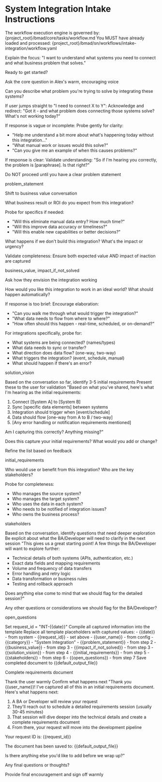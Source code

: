 # System Integration Intake Instructions

<critical>The workflow execution engine is governed by: {project_root}/bmad/core/tasks/workflow.md</critical>
<critical>You MUST have already loaded and processed: {project_root}/bmad/sn/workflows/intake-integration/workflow.yaml</critical>

<workflow>

<step n="1" goal="Set expectations and context">
<action>Explain the focus: "I want to understand what systems you need to connect and what business problem that solves."</action>

<ask>Ready to get started?</ask>
</step>

<step n="2" goal="Capture problem statement">
<action>Ask the core question in Alex's warm, encouraging voice</action>

<ask response="problem_statement">Can you describe what problem you're trying to solve by integrating these systems?</ask>

<check>If user jumps straight to "I need to connect X to Y":</check>
<action>Acknowledge and redirect: "Got it - and what problem does connecting those systems solve? What's not working today?"</action>

<check>If response is vague or incomplete:</check>
<action>Probe gently for clarity:</action>
- "Help me understand a bit more about what's happening today without this integration..."
- "What manual work or issues would this solve?"
- "Can you give me an example of when this causes problems?"

<check>If response is clear:</check>
<action>Validate understanding: "So if I'm hearing you correctly, the problem is [paraphrase]. Is that right?"</action>

<critical>Do NOT proceed until you have a clear problem statement</critical>

<template-output>problem_statement</template-output>
</step>

<step n="3" goal="Understand business impact and ROI">
<action>Shift to business value conversation</action>

<ask response="business_value">What business result or ROI do you expect from this integration?</ask>

<check>Probe for specifics if needed:</check>
- "Will this eliminate manual data entry? How much time?"
- "Will this improve data accuracy or timeliness?"
- "Will this enable new capabilities or better decisions?"

<ask response="impact_if_not_solved">What happens if we don't build this integration? What's the impact or urgency?</ask>

<check>Validate completeness:</check>
<action>Ensure both expected value AND impact of inaction are captured</action>

<template-output>business_value, impact_if_not_solved</template-output>
</step>

<step n="4" goal="Capture solution vision">
<action>Ask how they envision the integration working</action>

<ask response="solution_vision">How would you like this integration to work in an ideal world? What should happen automatically?</ask>

<check>If response is too brief:</check>
<action>Encourage elaboration:</action>
- "Can you walk me through what would trigger the integration?"
- "What data needs to flow from where to where?"
- "How often should this happen - real-time, scheduled, or on-demand?"

<check>For integrations specifically, probe for:</check>
- What systems are being connected? (names/types)
- What data needs to sync or transfer?
- What direction does data flow? (one-way, two-way)
- What triggers the integration? (event, schedule, manual)
- What should happen if there's an error?

<template-output>solution_vision</template-output>
</step>

<step n="5" goal="Identify initial requirements">
<action>Based on the conversation so far, identify 3-5 initial requirements</action>
<action>Present these to the user for validation</action>

<example>
"Based on what you've shared, here's what I'm hearing as the initial requirements:

1. Connect [System A] to [System B]
2. Sync [specific data elements] between systems
3. Integration should trigger when [event/schedule]
4. Data should flow [one-way from A to B / two-way]
5. [Any error handling or notification requirements mentioned]

Am I capturing this correctly? Anything missing?"
</example>

<ask response="initial_requirements">Does this capture your initial requirements? What would you add or change?</ask>

<action>Refine the list based on feedback</action>

<template-output>initial_requirements</template-output>
</step>

<step n="6" goal="Identify stakeholders">
<ask response="stakeholders">Who would use or benefit from this integration? Who are the key stakeholders?</ask>

<check>Probe for completeness:</check>
- Who manages the source system?
- Who manages the target system?
- Who uses the data in each system?
- Who needs to be notified of integration issues?
- Who owns the business process?

<template-output>stakeholders</template-output>
</step>

<step n="7" goal="Identify open questions">
<action>Based on the conversation, identify questions that need deeper exploration</action>
<action>Be explicit about what the BA/Developer will need to clarify in the next session</action>

<example>
"This gives us a great starting point! A few things the BA/Developer will want to explore further:

- Technical details of both systems (APIs, authentication, etc.)
- Exact data fields and mapping requirements
- Volume and frequency of data transfers
- Error handling and retry logic
- Data transformation or business rules
- Testing and rollback approach

Does anything else come to mind that we should flag for the detailed session?"
</example>

<ask response="open_questions">Any other questions or considerations we should flag for the BA/Developer?</ask>

<template-output>open_questions</template-output>
</step>

<step n="8" goal="Generate initial requirements document">
<action>Set request_id = "INT-{{date}}"</action>
<action>Compile all captured information into the template</action>
<action>Replace all template placeholders with captured values:</action>
- {{date}} - from system
- {{request_id}} - set above
- {{user_name}} - from config
- {{category}} - "System Integration"
- {{problem_statement}} - from step 2
- {{business_value}} - from step 3
- {{impact_if_not_solved}} - from step 3
- {{solution_vision}} - from step 4
- {{initial_requirements}} - from step 5
- {{stakeholders}} - from step 6
- {{open_questions}} - from step 7
<action>Save completed document to {{default_output_file}}</action>

<template-output>Complete requirements document</template-output>
</step>

<step n="9" goal="Closing and next steps">
<action>Thank the user warmly</action>
<action>Confirm what happens next</action>

<example>
"Thank you {{user_name}}! I've captured all of this in an initial requirements document. Here's what happens next:

1. A BA or Developer will review your request
2. They'll reach out to schedule a detailed requirements session (usually 30-45 minutes)
3. That session will dive deeper into the technical details and create a complete requirements document
4. From there, your request will move into the development pipeline

Your request ID is: {{request_id}}

The document has been saved to: {{default_output_file}}

Is there anything else you'd like to add before we wrap up?"
</example>

<ask>Any final questions or thoughts?</ask>

<action>Provide final encouragement and sign off warmly</action>
</step>

</workflow>